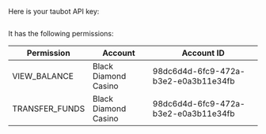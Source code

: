 Here is your taubot API key:

```

```

It has the following permissions:

| Permission     | Account               | Account ID                            |
|----------------|-----------------------|---------------------------------------|
| VIEW_BALANCE   | Black Diamond Casino  | 98dc6d4d-6fc9-472a-b3e2-e0a3b11e34fb  |
| TRANSFER_FUNDS | Black Diamond Casino  | 98dc6d4d-6fc9-472a-b3e2-e0a3b11e34fb  |

